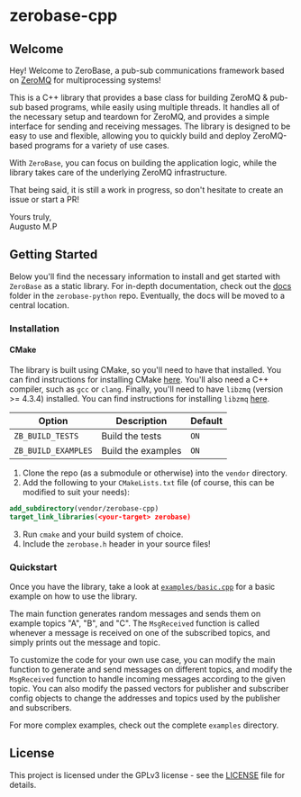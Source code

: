 # zerobase-cpp

## Welcome

Hey! Welcome to ZeroBase, a pub-sub communications framework based on [ZeroMQ](https://zeromq.org/) for multiprocessing systems!

This is a C++ library that provides a base class for building ZeroMQ & pub-sub based programs, while easily using multiple threads. It handles all of the necessary setup and teardown for ZeroMQ, and provides a simple interface for sending and receiving messages. The library is designed to be easy to use and flexible, allowing you to quickly build and deploy ZeroMQ-based programs for a variety of use cases.

With `ZeroBase`, you can focus on building the application logic, while the library takes care of the underlying ZeroMQ infrastructure.

That being said, it is still a work in progress, so don't hesitate to create an issue or start a PR!

Yours truly, <br>
Augusto M.P

## Getting Started

Below you'll find the necessary information to install and get started with `ZeroBase` as a static library. For in-depth documentation, check out the [docs](https://github.com/Nanostride/zerobase-python/blob/master/docs/index.md) folder in the `zerobase-python` repo. Eventually, the docs will be moved to a central location.

### Installation

#### CMake

The library is built using CMake, so you'll need to have that installed. You can find instructions for installing CMake [here](https://cmake.org/install/). You'll also need a C++ compiler, such as `gcc` or `clang`. Finally, you'll need to have `libzmq` (version >= 4.3.4) installed. You can find instructions for installing `libzmq` [here](https://github.com/zeromq/libzmq).

| Option | Description | Default |
| --- | --- | --- |
| `ZB_BUILD_TESTS` | Build the tests | `ON` |
| `ZB_BUILD_EXAMPLES` | Build the examples | `ON` |

1. Clone the repo (as a submodule or otherwise) into the `vendor` directory.
2. Add the following to your `CMakeLists.txt` file (of course, this can be modified to suit your needs):

```cmake
add_subdirectory(vendor/zerobase-cpp)
target_link_libraries(<your-target> zerobase)
```
3. Run `cmake` and your build system of choice.
4. Include the `zerobase.h` header in your source files!

### Quickstart

Once you have the library, take a look at [`examples/basic.cpp`](examples/basic.cpp) for a basic example on how to use the library.

The main function generates random messages and sends them on example topics "A", "B", and "C". The `MsgReceived` function is called whenever a message is received on one of the subscribed topics, and simply prints out the message and topic.

To customize the code for your own use case, you can modify the main function to generate and send messages on different topics, and modify the `MsgReceived` function to handle incoming messages according to the given topic. You can also modify the passed vectors for publisher and subscriber config objects to change the addresses and topics used by the publisher and subscribers.

For more complex examples, check out the complete `examples` directory.

## License

This project is licensed under the GPLv3 license - see the [LICENSE](LICENSE) file for details.

